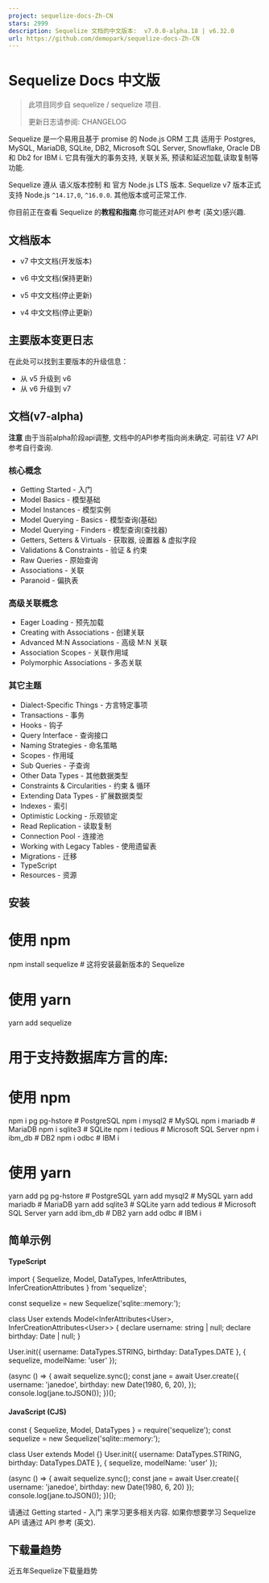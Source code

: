 ```yaml
---
project: sequelize-docs-Zh-CN
stars: 2999
description: Sequelize 文档的中文版本:  v7.0.0-alpha.18 | v6.32.0
url: https://github.com/demopark/sequelize-docs-Zh-CN
---
```


Sequelize Docs 中文版
==================

> 此项目同步自 sequelize / sequelize 项目.
> 
> 更新日志请参阅: CHANGELOG

Sequelize 是一个易用且基于 promise 的 Node.js ORM 工具 适用于 Postgres, MySQL, MariaDB, SQLite, DB2, Microsoft SQL Server, Snowflake, Oracle DB 和 Db2 for IBM i. 它具有强大的事务支持, 关联关系, 预读和延迟加载,读取复制等功能.

Sequelize 遵从 语义版本控制 和 官方 Node.js LTS 版本. Sequelize v7 版本正式支持 Node.js `^14.17,0`, `^16.0.0`. 其他版本或可正常工作.

你目前正在查看 Sequelize 的**教程和指南**.你可能还对API 参考 (英文)感兴趣.

文档版本
----

-   v7 中文文档(开发版本)
    
-   v6 中文文档(保持更新)
    
-   v5 中文文档(停止更新)
    
-   v4 中文文档(停止更新)
    

主要版本变更日志
--------

在此处可以找到主要版本的升级信息：

-   从 v5 升级到 v6
-   从 v6 升级到 v7

文档(v7-alpha)
------------

**注意** 由于当前alpha阶段api调整, 文档中的API参考指向尚未确定. 可前往 V7 API 参考自行查询.

### 核心概念

-   Getting Started - 入门
-   Model Basics - 模型基础
-   Model Instances - 模型实例
-   Model Querying - Basics - 模型查询(基础)
-   Model Querying - Finders - 模型查询(查找器)
-   Getters, Setters & Virtuals - 获取器, 设置器 & 虚拟字段
-   Validations & Constraints - 验证 & 约束
-   Raw Queries - 原始查询
-   Associations - 关联
-   Paranoid - 偏执表

### 高级关联概念

-   Eager Loading - 预先加载
-   Creating with Associations - 创建关联
-   Advanced M:N Associations - 高级 M:N 关联
-   Association Scopes - 关联作用域
-   Polymorphic Associations - 多态关联

### 其它主题

-   Dialect-Specific Things - 方言特定事项
-   Transactions - 事务
-   Hooks - 钩子
-   Query Interface - 查询接口
-   Naming Strategies - 命名策略
-   Scopes - 作用域
-   Sub Queries - 子查询
-   Other Data Types - 其他数据类型
-   Constraints & Circularities - 约束 & 循环
-   Extending Data Types - 扩展数据类型
-   Indexes - 索引
-   Optimistic Locking - 乐观锁定
-   Read Replication - 读取复制
-   Connection Pool - 连接池
-   Working with Legacy Tables - 使用遗留表
-   Migrations - 迁移
-   TypeScript
-   Resources - 资源

安装
--

# 使用 npm
npm install sequelize # 这将安装最新版本的 Sequelize
# 使用 yarn
yarn add sequelize

# 用于支持数据库方言的库:
# 使用 npm
npm i pg pg-hstore # PostgreSQL
npm i mysql2 # MySQL
npm i mariadb # MariaDB
npm i sqlite3 # SQLite
npm i tedious # Microsoft SQL Server
npm i ibm\_db # DB2
npm i odbc # IBM i

# 使用 yarn
yarn add pg pg-hstore # PostgreSQL
yarn add mysql2 # MySQL
yarn add mariadb # MariaDB
yarn add sqlite3 # SQLite
yarn add tedious # Microsoft SQL Server
yarn add ibm\_db # DB2
yarn add odbc # IBM i

简单示例
----

#### TypeScript

import { Sequelize, Model, DataTypes, InferAttributes, InferCreationAttributes } from 'sequelize';

const sequelize \= new Sequelize('sqlite::memory:');

class User extends Model<InferAttributes<User\>, InferCreationAttributes<User\>> {
  declare username: string | null;
  declare birthday: Date | null;
}

User.init({
  username: DataTypes.STRING,
  birthday: DataTypes.DATE
}, { sequelize, modelName: 'user' });

(async () \=> {
  await sequelize.sync();
  const jane \= await User.create({
    username: 'janedoe',
    birthday: new Date(1980, 6, 20),
  });
  console.log(jane.toJSON());
})();

#### JavaScript (CJS)

const { Sequelize, Model, DataTypes } \= require('sequelize');
const sequelize \= new Sequelize('sqlite::memory:');

class User extends Model {}
User.init({
  username: DataTypes.STRING,
  birthday: DataTypes.DATE
}, { sequelize, modelName: 'user' });

(async () \=> {
  await sequelize.sync();
  const jane \= await User.create({
    username: 'janedoe',
    birthday: new Date(1980, 6, 20)
  });
  console.log(jane.toJSON());
})();

请通过 Getting started - 入门 来学习更多相关内容. 如果你想要学习 Sequelize API 请通过 API 参考 (英文).

下载量趋势
-----

近五年Sequelize下载量趋势
